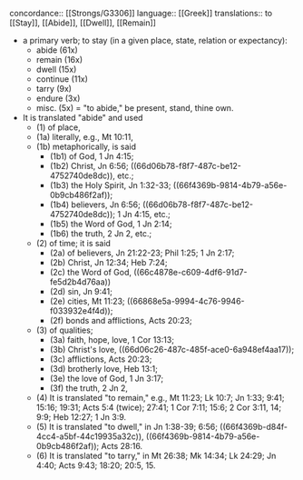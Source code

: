 concordance:: [[Strongs/G3306]] 
language:: [[Greek]] 
translations:: to [[Stay]], [[Abide]], [[Dwell]], [[Remain]]

- a primary verb; to stay (in a given place,
  state, relation or expectancy):
	- abide (61x)
	- remain (16x)
	- dwell (15x)
	- continue (11x)
	- tarry (9x)
	- endure (3x)
	- misc. (5x) = "to abide," be present, stand, thine own.
- It is translated "abide" and used
	- (1) of place,
	- (1a) literally, e.g., Mt 10:11,
	- (1b) metaphorically, is said
		- (1b1) of God, 1 Jn 4:15;
		- (1b2) Christ, Jn 6:56; ((66d06b78-f8f7-487c-be12-4752740de8dc)), etc.;
		- (1b3) the Holy Spirit, Jn 1:32-33; ((66f4369b-9814-4b79-a56e-0b9cb486f2af));
		- (1b4) believers, Jn 6:56; ((66d06b78-f8f7-487c-be12-4752740de8dc)); 1 Jn 4:15, etc.;
		- (1b5) the Word of God, 1 Jn 2:14;
		- (1b6) the truth, 2 Jn 2, etc.;
	- (2) of time; it is said
		- (2a) of believers, Jn 21:22-23; Phil 1:25; 1 Jn 2:17;
		- (2b) Christ, Jn 12:34; Heb 7:24;
		- (2c) the Word of God, ((66c4878e-c609-4df6-91d7-fe5d2b4d76aa))
		- (2d) sin, Jn 9:41;
		- (2e) cities, Mt 11:23; ((66868e5a-9994-4c76-9946-f033932e4f4d));
		- (2f) bonds and afflictions, Acts 20:23;
	- (3) of qualities;
		- (3a) faith, hope, love, 1 Cor 13:13;
		- (3b) Christ's love, ((66d06c26-487c-485f-ace0-6a948ef4aa17));
		- (3c) afflictions, Acts 20:23;
		- (3d) brotherly love, Heb 13:1;
		- (3e) the love of God, 1 Jn 3:17;
		- (3f) the truth, 2 Jn 2,
	- (4) It is translated "to remain," e.g., Mt 11:23; Lk 10:7; Jn 1:33; 9:41; 15:16; 19:31; Acts 5:4 (twice); 27:41; 1 Cor 7:11; 15:6; 2 Cor 3:11, 14; 9:9; Heb 12:27; 1 Jn 3:9.
	- (5) It is translated "to dwell," in Jn 1:38-39; 6:56; ((66f4369b-d84f-4cc4-a5bf-44c19935a32c)), ((66f4369b-9814-4b79-a56e-0b9cb486f2af)); Acts 28:16.
	- (6) It is translated "to tarry," in Mt 26:38; Mk 14:34; Lk 24:29; Jn 4:40; Acts 9:43; 18:20; 20:5, 15.